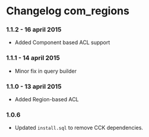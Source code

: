 # Changelog com_regions### 1.1.2 - 16 april 2015* Added Component based ACL support### 1.1.1 - 14 april 2015* Minor fix in query builder### 1.1.0 - 13 april 2015* Added Region-based ACL### 1.0.6* Updated `install.sql` to remove CCK dependencies.